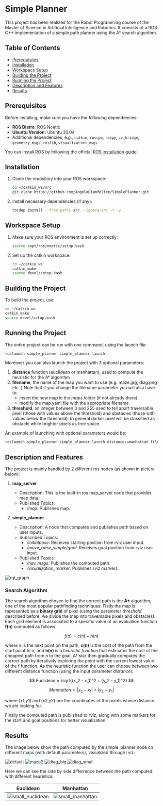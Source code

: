 # Simple Planner 
This project has been realized for the Robot Programming course of the Master of Science in Artificial Intelligence and Robotics. It consists of a ROS C++ implementation of a simple path planner using the A* search algorithm.

## Table of Contents

- [Prerequisites](#prerequisites)
- [Installation](#installation)
- [Workspace Setup](#workspace-setup)
- [Building the Project](#building-the-project)
- [Running the Project](#running-the-project)
- [Description and Features](#description-and-features)
- [Results](#results)

## Prerequisites

Before installing, make sure you have the following dependencies:

- **ROS Distro:** ROS Noetic
- **Ubuntu Version:** Ubuntu 20.04
- Additional dependencies, e.g., `catkin`, `roscpp`, `rospy`, `cv_bridge`, `geometry_msgs`, `roslib`, `visualization_msgs`

You can install ROS by following the official [ROS installation guide](http://wiki.ros.org/ROS/Installation).

## Installation

1. Clone the repository into your ROS workspace:

    ```bash
    cd ~/catkin_ws/src
    git clone https://github.com/AngeloGianfelice/SimplePlanner.git
    ```

2. Install necessary dependencies (if any):

    ```bash
    rosdep install --from-paths src --ignore-src -r -y
    ```

## Workspace Setup

1. Make sure your ROS environment is set up correctly:

    ```bash
    source /opt/ros/noetic/setup.bash
    ```

2. Set up the catkin workspace:

    ```bash
    cd ~/catkin_ws
    catkin_make
    source devel/setup.bash
    ```

## Building the Project

To build the project, use:

```bash
cd ~/catkin_ws
catkin_make
source devel/setup.bash
```

## Running the Project 

The entire project can be run with one command, using the launch file:

```bash
roslaunch simple_planner simple_planner.launch 
```

Moreover you can also launch the project with 3 optional parameters:
1. **distance** function (euclidean or manhattan), used to compute the heuristic for the A* algorithm
2. **filename**, the name of the map you want to use (e.g. maze.jpg, diag.png etc..)
   Note that if you change the filename parameter you will also have to:
   - insert the new map in the *maps* folder (if not already there)
   - modify the map.yaml file with the appropriate filename      
4. **threshold**, an integer between 0 and 255 used to tell apart traversable pixel (those with values above the             threshold)      and obstacles (those with values below the threshold). In general darker pixel will be classified as      obstacle while       brighter pixels as free space.
   
An example of launching with optional parameters would be:

```bash
roslaunch simple_planner simple_planner.launch distance:=manhattan filename:=diag.png threshold:=200 
```

## Description and Features ##

The project is mainly handled by 2 different ros nodes (as shown in picture below):

1. **map_server**
   - Description: This is the built-in ros map_server node that provides map data.
   - Published Topics:
     - */map*: Publishes map.
        
2. **simple_planner**
   - Description: A node that computes and publishes path based on user inputs.
   - Subscribed Topics:
     - */initialpose*: Receives starting position from rviz user input.
     - */move_base_simple/goal*: Receives goal position from rviz user input.
   - Published Topics:
     - */nav_msgs*: Publishes the computed path.
     - */visualization_marker*: Publishes rviz markers.

![rqt_graph](img/rosgraph.png)

### Search Algorithm ###
The search algorithm chosen to find the correct path is the __A*__ algorithm, one of the most popular pathfinding techniques. Fistly the map is rapresented as a **binary grid** of pixel (using the parameter *threshold* described before, we divide the map into traversable pixels and obstacles). Each grid element is associated to a specific value of an evaluation function **f(n)** computed as follows:

$$
f(n) = c(n) + h(n)
$$

where n is the next point on the path, **c(n)** is the cost of the path from the start point to n, and **h(n)** is a *heuristic function* that estimates the cost of the cheapest path from n to the goal. A* star then gradually computes the correct path by iteratively exploring the point with the current lowest value of the f function. As the heuristic function the user can choose between two different distance function (using the input parameter *distance*):

$$
Euclidean = \sqrt{(x_2 - x_1)^2 + (y_2 - y_1)^2}
$$

$$
Manhattan = |x_2 - x_1| + |y_2 - y_1|
$$

where (x1,y1) and (x2,y2) are the coordinates of the points whose distance we are looking for.

Finally the computed path is published to rviz, along with some markers for the start and goal positions for better visualization.

## Results ##
The image below show the path computed by the simple_planner node on different maps (with default parameters), visualized through rviz:

![default](img/default.png)
![maze2](img/maze2.png)
![diag_big](img/diag_big.png)
![diag_small](img/diag_small.png)

Here we can see the side by side differrence between the path computed with different heuristics:

| Euclidean            | Manhattan              |
|----------------------|----------------------|
| ![small_euclidean](img/small_euclidean.png) | ![small_manhattan](img/small_manhattan.png) |








